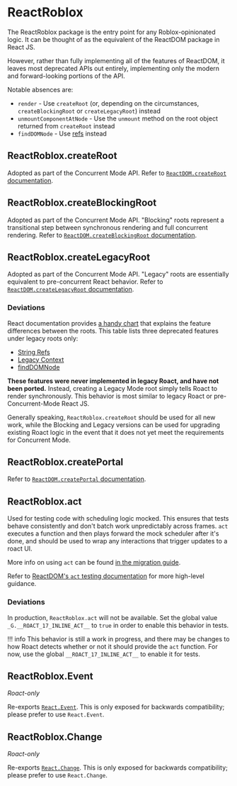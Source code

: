 # ReactRoblox

The ReactRoblox package is the entry point for any Roblox-opinionated logic. It can be thought of as the equivalent of the ReactDOM package in React JS.

However, rather than fully implementing all of the features of ReactDOM, it leaves most deprecated APIs out entirely, implementing only the modern and forward-looking portions of the API.

Notable absences are:

* `render` - Use `createRoot` (or, depending on the circumstances, `createBlockingRoot` or `createLegacyRoot`) instead
* `unmountComponentAtNode` - Use the `unmount` method on the root object returned from `createRoot` instead
* `findDOMNode` - Use [refs](https://reactjs.org/docs/refs-and-the-dom.html) instead

## ReactRoblox.createRoot
Adopted as part of the Concurrent Mode API. Refer to [`ReactDOM.createRoot` documentation](https://reactjs.org/docs/concurrent-mode-reference.html#createroot).

## ReactRoblox.createBlockingRoot
Adopted as part of the Concurrent Mode API. "Blocking" roots represent a transitional step between synchronous rendering and full concurrent rendering. Refer to [`ReactDOM.createBlockingRoot` documentation](https://reactjs.org/docs/concurrent-mode-adoption.html#migration-step-blocking-mode).

## ReactRoblox.createLegacyRoot
Adopted as part of the Concurrent Mode API. "Legacy" roots are essentially equivalent to pre-concurrent React behavior. Refer to [`ReactDOM.createLegacyRoot` documentation](https://reactjs.org/docs/concurrent-mode-adoption.html#migration-step-blocking-mode).

### Deviations
React documentation provides [a handy chart](https://reactjs.org/docs/concurrent-mode-adoption.html#feature-comparison) that explains the feature differences between the roots. This table lists three deprecated features under legacy roots only:

* [String Refs](https://reactjs.org/docs/refs-and-the-dom.html#legacy-api-string-refs)
* [Legacy Context](https://reactjs.org/docs/legacy-context.html)
* [findDOMNode](https://reactjs.org/docs/strict-mode.html#warning-about-deprecated-finddomnode-usage)

**These features were never implemented in legacy Roact, and have not been ported.** Instead, creating a Legacy Mode root simply tells Roact to render synchronously. This behavior is most similar to legacy Roact or pre-Concurrent-Mode React JS.

Generally speaking, `ReactRoblox.createRoot` should be used for all new work, while the Blocking and Legacy versions can be used for upgrading existing Roact logic in the event that it does not yet meet the requirements for Concurrent Mode.

## ReactRoblox.createPortal
Refer to [`ReactDOM.createPortal` documentation](https://reactjs.org/docs/portals.html).

<!-- Testing/globals only -->
## ReactRoblox.act
Used for testing code with scheduling logic mocked. This ensures that tests behave consistently and don't batch work unpredictably across frames. `act` executes a function and then plays forward the mock scheduler after it's done, and should be used to wrap any interactions that trigger updates to a roact UI.

More info on using `act` can be found [in the migration guide](../migrating-from-1x/adopt-new-features.md#reactrobloxact).

Refer to [ReactDOM's `act` testing documentation](https://reactjs.org/docs/test-utils.html#act) for more high-level guidance.

### Deviations
In production, `ReactRoblox.act` will not be available. Set the global value `_G.__ROACT_17_INLINE_ACT__` to `true` in order to enable this behavior in tests.

!!! info
	This behavior is still a work in progress, and there may be changes to how Roact detects whether or not it should provide the `act` function. For now, use the global `__ROACT_17_INLINE_ACT__` to enable it for tests.

## ReactRoblox.Event
*Roact-only*

Re-exports [`React.Event`](react.md#reactevent). This is only exposed for backwards compatibility; please prefer to use `React.Event`.

## ReactRoblox.Change
*Roact-only*

Re-exports [`React.Change`](react.md#reactchange). This is only exposed for backwards compatibility; please prefer to use `React.Change`.

